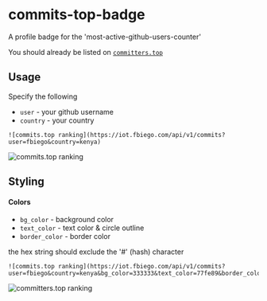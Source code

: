 # commits-top-badge
A profile badge for the 'most-active-github-users-counter'

You should already be listed on [`committers.top`](https://committers.top/)

## Usage
Specify the following
- `user` - your github username
- `country` - your country
```
![commits.top ranking](https://iot.fbiego.com/api/v1/commits?user=fbiego&country=kenya)
```
![commits.top ranking](https://iot.fbiego.com/api/v1/commits?user=fbiego&country=kenya&bg_color=000000)

## Styling
#### Colors
- `bg_color` - background color
- `text_color` - text color & circle outline
- `border_color` - border color

the hex string should exclude the '#' (hash) character
```
![commits.top ranking](https://iot.fbiego.com/api/v1/commits?user=fbiego&country=kenya&bg_color=333333&text_color=77fe89&border_color=89452e)
```
![committers.top ranking](https://iot.fbiego.com/api/v1/commits?user=fbiego&country=kenya&bg_color=333333&text_color=77fe89&border_color=89452e)


